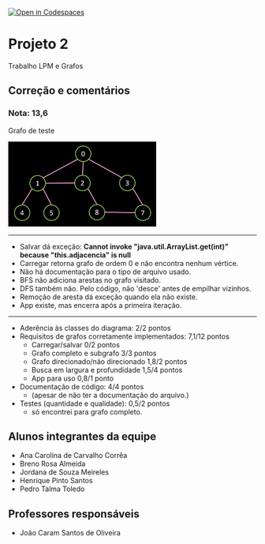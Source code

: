 [![Open in Codespaces](https://classroom.github.com/assets/launch-codespace-f4981d0f882b2a3f0472912d15f9806d57e124e0fc890972558857b51b24a6f9.svg)](https://classroom.github.com/open-in-codespaces?assignment_repo_id=10667532)
# Projeto 2
Trabalho LPM e Grafos 

## Correção e comentários

### Nota: 13,6

Grafo de teste

![Grafo de teste](docs/grafoTeste.png)

---

- Salvar dá exceção: **Cannot invoke "java.util.ArrayList.get(int)" because "this.adjacencia" is null**
- Carregar retorna grafo de ordem 0 e não encontra nenhum vértice.
- Não há documentação para o tipo de arquivo usado.
- BFS não adiciona arestas no grafo visitado.
- DFS também não. Pelo código, não 'desce' antes de empilhar vizinhos.
- Remoção de aresta dá exceção quando ela não existe.
- App existe, mas encerra após a primeira iteração.

---

- Aderência às classes do diagrama: 2/2 pontos
- Requisitos de grafos corretamente implementados: 7,1/12 pontos
  - Carregar/salvar		0/2 pontos
  - Grafo completo e subgrafo 3/3 pontos
  - Grafo direcionado/não direcionado 1,8/2 pontos
  - Busca em largura e profundidade 1,5/4 pontos
  - App para uso 0,8/1 ponto
- Documentação de código: 4/4 pontos
  - (apesar de não ter a documentação do arquivo.)
- Testes (quantidade e qualidade): 0,5/2 pontos
  - só encontrei para grafo completo.

## Alunos integrantes da equipe

* Ana Carolina de Carvalho Corrêa
* Breno Rosa Almeida
* Jordana de Souza Meireles
* Henrique Pinto Santos
* Pedro Talma Toledo

## Professores responsáveis

* João Caram Santos de Oliveira

